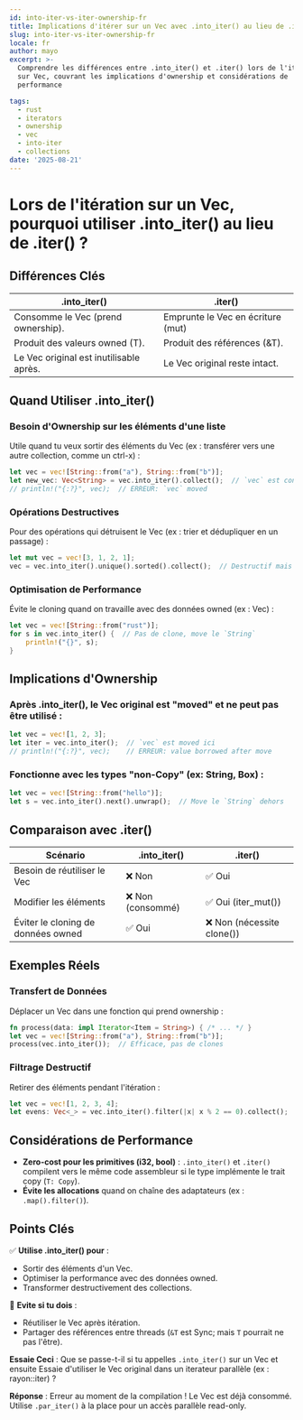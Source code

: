 ```yaml
---
id: into-iter-vs-iter-ownership-fr
title: Implications d'itérer sur un Vec avec .into_iter() au lieu de .iter()
slug: into-iter-vs-iter-ownership-fr
locale: fr
author: mayo
excerpt: >-
  Comprendre les différences entre .into_iter() et .iter() lors de l'itération
  sur Vec, couvrant les implications d'ownership et considérations de
  performance

tags:
  - rust
  - iterators
  - ownership
  - vec
  - into-iter
  - collections
date: '2025-08-21'
---
```


# Lors de l'itération sur un Vec, pourquoi utiliser .into_iter() au lieu de .iter() ?

## Différences Clés

| .into_iter() | .iter() |
|--------------|---------|
| Consomme le Vec (prend ownership). | Emprunte le Vec en écriture (mut) |
| Produit des valeurs owned (T). | Produit des références (&T). |
| Le Vec original est inutilisable après. | Le Vec original reste intact. |

## Quand Utiliser .into_iter()

### Besoin d'Ownership sur les éléments d'une liste

Utile quand tu veux sortir des éléments du Vec (ex : transférer vers une autre collection, comme un ctrl-x) :

```rust
let vec = vec![String::from("a"), String::from("b")];
let new_vec: Vec<String> = vec.into_iter().collect();  // `vec` est consommé
// println!("{:?}", vec);  // ERREUR: `vec` moved
```

### Opérations Destructives

Pour des opérations qui détruisent le Vec (ex : trier et dédupliquer en un passage) :

```rust
let mut vec = vec![3, 1, 2, 1];
vec = vec.into_iter().unique().sorted().collect();  // Destructif mais efficace
```

### Optimisation de Performance

Évite le cloning quand on travaille avec des données owned (ex : Vec<String>) :

```rust
let vec = vec![String::from("rust")];
for s in vec.into_iter() {  // Pas de clone, move le `String`
    println!("{}", s);
}
```

## Implications d'Ownership

### Après .into_iter(), le Vec original est "moved" et ne peut pas être utilisé :

```rust
let vec = vec![1, 2, 3];
let iter = vec.into_iter();  // `vec` est moved ici
// println!("{:?}", vec);    // ERREUR: value borrowed after move
```

### Fonctionne avec les types "non-Copy" (ex: String, Box<T>) :

```rust
let vec = vec![String::from("hello")];
let s = vec.into_iter().next().unwrap();  // Move le `String` dehors
```

## Comparaison avec .iter()

| Scénario | .into_iter() | .iter() |
|----------|--------------|---------|
| Besoin de réutiliser le Vec | ❌ Non | ✅ Oui |
| Modifier les éléments | ❌ Non (consommé) | ✅ Oui (iter_mut()) |
| Éviter le cloning de données owned | ✅ Oui | ❌ Non (nécessite clone()) |

## Exemples Réels

### Transfert de Données

Déplacer un Vec dans une fonction qui prend ownership :

```rust
fn process(data: impl Iterator<Item = String>) { /* ... */ }
let vec = vec![String::from("a"), String::from("b")];
process(vec.into_iter());  // Efficace, pas de clones
```

### Filtrage Destructif

Retirer des éléments pendant l'itération :

```rust
let vec = vec![1, 2, 3, 4];
let evens: Vec<_> = vec.into_iter().filter(|x| x % 2 == 0).collect();
```

## Considérations de Performance

- **Zero-cost pour les primitives (i32, bool)** : `.into_iter()` et `.iter()` compilent vers le même code assembleur si le type implémente le trait copy (`T: Copy`).
- **Évite les allocations** quand on chaîne des adaptateurs (ex : `.map().filter()`).

## Points Clés

✅ **Utilise .into_iter() pour** :
- Sortir des éléments d'un Vec.
- Optimiser la performance avec des données owned.
- Transformer destructivement des collections.

🚫 **Evite si tu dois** :
- Réutiliser le Vec après itération.
- Partager des références entre threads (`&T` est Sync; mais `T` pourrait ne pas l'être).

**Essaie Ceci** : Que se passe-t-il si tu appelles `.into_iter()` sur un Vec et ensuite Essaie d'utiliser le Vec original dans un iterateur parallèle (ex : rayon::iter) ?

**Réponse** : Erreur au moment de la compilation ! Le Vec est déjà consommé. Utilise `.par_iter()` à la place pour un accès parallèle read-only.

